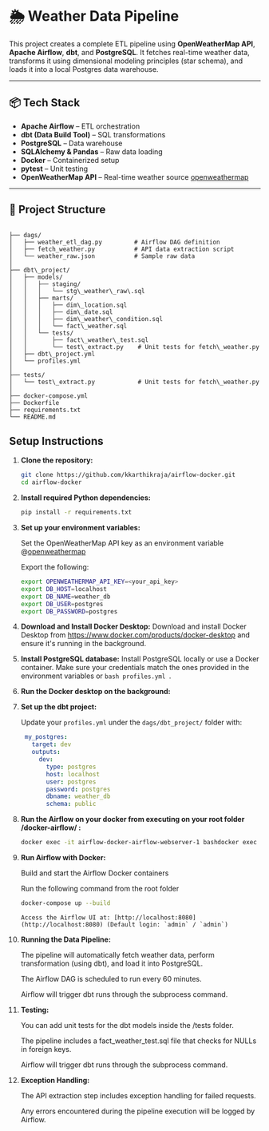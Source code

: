 # 🌦️ Weather Data Pipeline

This project creates a complete ETL pipeline using **OpenWeatherMap API**, **Apache Airflow**, **dbt**, and **PostgreSQL**. It fetches real-time weather data, transforms it using dimensional modeling principles (star schema), and loads it into a local Postgres data warehouse.

---

## 📦 Tech Stack

- **Apache Airflow** – ETL orchestration
- **dbt (Data Build Tool)** – SQL transformations
- **PostgreSQL** – Data warehouse
- **SQLAlchemy & Pandas** – Raw data loading
- **Docker** – Containerized setup
- **pytest** – Unit testing
- **OpenWeatherMap API** – Real-time weather source [openweathermap](https://openweathermap.org/)

---

## 📁 Project Structure

```

├── dags/
│   ├── weather_etl_dag.py         # Airflow DAG definition
│   ├── fetch_weather.py           # API data extraction script
│   └── weather_raw.json           # Sample raw data
│
├── dbt\_project/
│   ├── models/
│   │   ├── staging/
│   │   │   └── stg\_weather\_raw\.sql
│   │   ├── marts/
│   │   │   ├── dim\_location.sql
│   │   │   ├── dim\_date.sql
│   │   │   ├── dim\_weather\_condition.sql
│   │   │   └── fact\_weather.sql
│   │   └── tests/
│   │       ├── fact\_weather\_test.sql
│   │       └── test\_extract.py    # Unit tests for fetch\_weather.py
│   ├── dbt\_project.yml
│   └── profiles.yml
│
├── tests/
│   └── test\_extract.py            # Unit tests for fetch\_weather.py
│
├── docker-compose.yml
├── Dockerfile
├── requirements.txt
└── README.md

```` 

## Setup Instructions

1. **Clone the repository:**
    ```bash
    git clone https://github.com/kkarthikraja/airflow-docker.git
    cd airflow-docker
    ```

2. **Install required Python dependencies:**
   ```bash
   pip install -r requirements.txt
   ```
   
3. **Set up your environment variables:**

   Set the OpenWeatherMap API key as an environment variable @[openweathermap](https://openweathermap.org/)

   Export the following:

    ```bash
    export OPENWEATHERMAP_API_KEY=<your_api_key>
    export DB_HOST=localhost
    export DB_NAME=weather_db
    export DB_USER=postgres
    export DB_PASSWORD=postgres
    ```
   
5. **Download and Install Docker Desktop:**
   Download and install Docker Desktop from https://www.docker.com/products/docker-desktop and ensure it's running in the background.

6. **Install PostgreSQL database:**
   Install PostgreSQL locally or use a Docker container. Make sure your credentials match the ones provided in the environment variables or ```bash profiles.yml ```.

7. **Run the Docker desktop on the background:**

8. **Set up the dbt project:**

   Update your `profiles.yml` under the `dags/dbt_project/` folder with:
   
   ```yaml
    my_postgres:
      target: dev
      outputs:
        dev:
          type: postgres
          host: localhost
          user: postgres
          password: postgres
          dbname: weather_db
          schema: public
     ```


9. **Run the Airflow on your docker from executing on your root folder /docker-airflow/ :**
    
   ```bash
   docker exec -it airflow-docker-airflow-webserver-1 bashdocker exec -it airflow-docker-airflow-webserver-1 bash
   ``` 

10. **Run Airflow with Docker:**

     Build and start the Airflow Docker containers
  
     Run the following command from the root folder
  
    ```bash
    docker-compose up --build
    ```

        Access the Airflow UI at: [http://localhost:8080](http://localhost:8080) (Default login: `admin` / `admin`)

   
11. **Running the Data Pipeline:**

    The pipeline will automatically fetch weather data, perform transformation (using dbt), and load it into PostgreSQL.

    The Airflow DAG is scheduled to run every 60 minutes.

    Airflow will trigger dbt runs through the subprocess command.

12. **Testing:**

    You can add unit tests for the dbt models inside the /tests folder.

    The pipeline includes a fact_weather_test.sql file that checks for NULLs in foreign keys.

    Airflow will trigger dbt runs through the subprocess command.
   
13. **Exception Handling:**

    The API extraction step includes exception handling for failed requests.

    Any errors encountered during the pipeline execution will be logged by Airflow.


